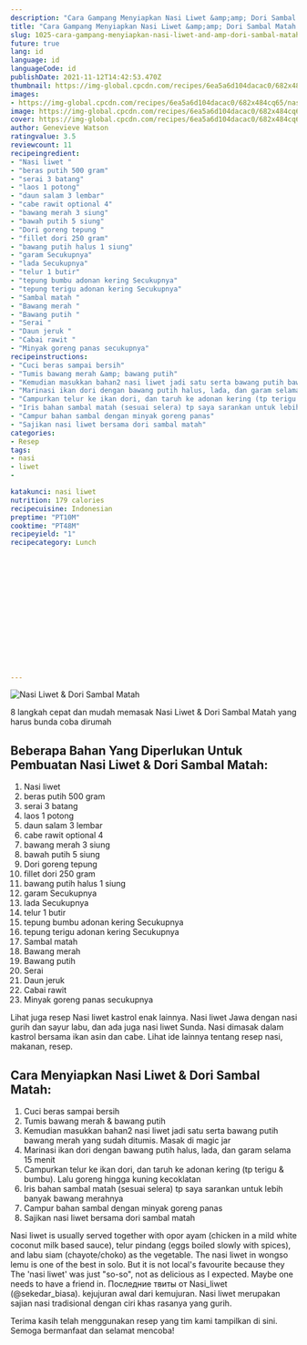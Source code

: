```yaml
---
description: "Cara Gampang Menyiapkan Nasi Liwet &amp;amp; Dori Sambal Matah Anti Gagal"
title: "Cara Gampang Menyiapkan Nasi Liwet &amp;amp; Dori Sambal Matah Anti Gagal"
slug: 1025-cara-gampang-menyiapkan-nasi-liwet-and-amp-dori-sambal-matah-anti-gagal
future: true
lang: id
language: id
languageCode: id
publishDate: 2021-11-12T14:42:53.470Z 
thumbnail: https://img-global.cpcdn.com/recipes/6ea5a6d104dacac0/682x484cq65/nasi-liwet-dori-sambal-matah-foto-resep-utama.webp
images:
- https://img-global.cpcdn.com/recipes/6ea5a6d104dacac0/682x484cq65/nasi-liwet-dori-sambal-matah-foto-resep-utama.webp
image: https://img-global.cpcdn.com/recipes/6ea5a6d104dacac0/682x484cq65/nasi-liwet-dori-sambal-matah-foto-resep-utama.webp
cover: https://img-global.cpcdn.com/recipes/6ea5a6d104dacac0/682x484cq65/nasi-liwet-dori-sambal-matah-foto-resep-utama.webp
author: Genevieve Watson
ratingvalue: 3.5
reviewcount: 11
recipeingredient:
- "Nasi liwet "
- "beras putih 500 gram"
- "serai 3 batang"
- "laos 1 potong"
- "daun salam 3 lembar"
- "cabe rawit optional 4"
- "bawang merah 3 siung"
- "bawah putih 5 siung"
- "Dori goreng tepung "
- "fillet dori 250 gram"
- "bawang putih halus 1 siung"
- "garam Secukupnya"
- "lada Secukupnya"
- "telur 1 butir"
- "tepung bumbu adonan kering Secukupnya"
- "tepung terigu adonan kering Secukupnya"
- "Sambal matah "
- "Bawang merah "
- "Bawang putih "
- "Serai "
- "Daun jeruk "
- "Cabai rawit "
- "Minyak goreng panas secukupnya"
recipeinstructions:
- "Cuci beras sampai bersih"
- "Tumis bawang merah &amp; bawang putih"
- "Kemudian masukkan bahan2 nasi liwet jadi satu serta bawang putih bawang merah yang sudah ditumis. Masak di magic jar"
- "Marinasi ikan dori dengan bawang putih halus, lada, dan garam selama 15 menit"
- "Campurkan telur ke ikan dori, dan taruh ke adonan kering (tp terigu &amp; bumbu). Lalu goreng hingga kuning kecoklatan"
- "Iris bahan sambal matah (sesuai selera) tp saya sarankan untuk lebih banyak bawang merahnya"
- "Campur bahan sambal dengan minyak goreng panas"
- "Sajikan nasi liwet bersama dori sambal matah"
categories:
- Resep
tags:
- nasi
- liwet
- 

katakunci: nasi liwet  
nutrition: 179 calories
recipecuisine: Indonesian
preptime: "PT10M"
cooktime: "PT48M"
recipeyield: "1"
recipecategory: Lunch


     
    
    
    
    
    
    
    
    
    
    
      
    
---
```



![Nasi Liwet &amp; Dori Sambal Matah](https://img-global.cpcdn.com/recipes/6ea5a6d104dacac0/682x484cq65/nasi-liwet-dori-sambal-matah-foto-resep-utama.webp)

8 langkah cepat dan mudah memasak  Nasi Liwet &amp; Dori Sambal Matah yang harus bunda coba dirumah

<!--inarticleads1-->

## Beberapa Bahan Yang Diperlukan Untuk Pembuatan Nasi Liwet &amp; Dori Sambal Matah:

1. Nasi liwet 
1. beras putih 500 gram
1. serai 3 batang
1. laos 1 potong
1. daun salam 3 lembar
1. cabe rawit optional 4
1. bawang merah 3 siung
1. bawah putih 5 siung
1. Dori goreng tepung 
1. fillet dori 250 gram
1. bawang putih halus 1 siung
1. garam Secukupnya
1. lada Secukupnya
1. telur 1 butir
1. tepung bumbu adonan kering Secukupnya
1. tepung terigu adonan kering Secukupnya
1. Sambal matah 
1. Bawang merah 
1. Bawang putih 
1. Serai 
1. Daun jeruk 
1. Cabai rawit 
1. Minyak goreng panas secukupnya

Lihat juga resep Nasi liwet kastrol enak lainnya. Nasi liwet Jawa dengan nasi gurih dan sayur labu, dan ada juga nasi liwet Sunda. Nasi dimasak dalam kastrol bersama ikan asin dan cabe. Lihat ide lainnya tentang resep nasi, makanan, resep. 

<!--inarticleads2-->

## Cara Menyiapkan Nasi Liwet &amp; Dori Sambal Matah:

1. Cuci beras sampai bersih
1. Tumis bawang merah &amp; bawang putih
1. Kemudian masukkan bahan2 nasi liwet jadi satu serta bawang putih bawang merah yang sudah ditumis. Masak di magic jar
1. Marinasi ikan dori dengan bawang putih halus, lada, dan garam selama 15 menit
1. Campurkan telur ke ikan dori, dan taruh ke adonan kering (tp terigu &amp; bumbu). Lalu goreng hingga kuning kecoklatan
1. Iris bahan sambal matah (sesuai selera) tp saya sarankan untuk lebih banyak bawang merahnya
1. Campur bahan sambal dengan minyak goreng panas
1. Sajikan nasi liwet bersama dori sambal matah


Nasi liwet is usually served together with opor ayam (chicken in a mild white coconut milk based sauce), telur pindang (eggs boiled slowly with spices), and labu siam (chayote/choko) as the vegetable. The nasi liwet in wongso lemu is one of the best in solo. But it is not local&#39;s favourite because they The &#39;nasi liwet&#39; was just &#34;so-so&#34;, not as delicious as I expected. Maybe one needs to have a friend in. Последние твиты от Nasi_liwet (@sekedar_biasa). kejujuran awal dari kemujuran. Nasi liwet merupakan sajian nasi tradisional dengan ciri khas rasanya yang gurih. 

Terima kasih telah menggunakan resep yang tim kami tampilkan di sini. Semoga bermanfaat dan selamat mencoba!
